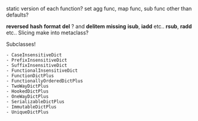 
static version of each function?
set agg func, map func, sub func other than defaults?

__reversed__
__hash__
__format__
__del__ ? and __delitem__
__missing__
__isub__, __iadd__ etc..
__rsub__, __radd__ etc..
Slicing
make into metaclass?

Subclasses!

    - CaseInsensitiveDict
    - PrefixInsensitiveDict
    - SuffixInsensitiveDict
    - FunctionalInsensitiveDict
    - FunctionDictPlus
    - FunctionallyOrderedDictPlus
    - TwoWayDictPlus
    - HookedDictPlus
    - OneWayDictPlus
    - SerializableDictPlus
    - ImmutableDictPlus
    - UniqueDictPlus